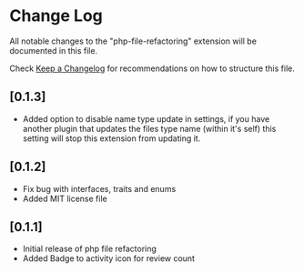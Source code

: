 # Change Log

All notable changes to the "php-file-refactoring" extension will be documented in this file.

Check [Keep a Changelog](http://keepachangelog.com/) for recommendations on how to structure this file.

## [0.1.3]

- Added option to disable name type update in settings, if you have another plugin that updates the files type name (within it's self) this setting will stop this extension from updating it.

## [0.1.2]

- Fix bug with interfaces, traits and enums
- Added MIT license file

## [0.1.1]

- Initial release of php file refactoring
- Added Badge to activity icon for review count
